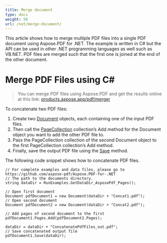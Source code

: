 ```yaml
---
title: Merge document
type: docs
weight: 50
url: /net/merge-document/
---
```


This article shows how to merge multiple PDF files into a single PDF document using Aspose.PDF for .NET. The example is written in C# but the API can be used in other .NET programming languages as well such as VB.NET. PDF files are merged such that the first one is joined at the end of the other document. 

# Merge PDF Files using C#
>You can merge PDF files using Aspose.PDF and get the results online at this link: [products.aspose.app/pdf/merger](https://products.aspose.app/pdf/merger)

To concatenate two PDF files:

1. Create two [Document](https://apireference.aspose.com/net/pdf/aspose.pdf/document)  objects, each containing one of the input PDF files.
1. Then call the [PageCollection](https://apireference.aspose.com/net/pdf/aspose.pdf/pagecollection) collection’s Add method for the Document object you want to add the other PDF file to.
1. Pass the PageCollection collection of the second Document object to the first PageCollection collection’s Add method.
1. Finally, save the output PDF file using the [Save](https://apireference.aspose.com/net/pdf/aspose.pdf.document/save/methods/4) method.

The following code snippet shows how to concatenate PDF files.
```
// For complete examples and data files, please go to https://github.com/aspose-pdf/Aspose.PDF-for-.NET
// The path to the documents directory.
string dataDir = RunExamples.GetDataDir_AsposePdf_Pages();

// Open first document
Document pdfDocument1 = new Document(dataDir + "Concat1.pdf");
// Open second document
Document pdfDocument2 = new Document(dataDir + "Concat2.pdf");

// Add pages of second document to the first
pdfDocument1.Pages.Add(pdfDocument2.Pages);

dataDir = dataDir + "ConcatenatePdfFiles_out.pdf";
// Save concatenated output file
pdfDocument1.Save(dataDir);
```
